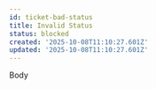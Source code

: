 ```yaml
---
id: ticket-bad-status
title: Invalid Status
status: blocked
created: '2025-10-08T11:10:27.601Z'
updated: '2025-10-08T11:10:27.601Z'
---
```


Body
